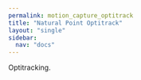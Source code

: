 ```yaml
---
permalink: motion_capture_optitrack
title: "Natural Point Optitrack"
layout: "single"
sidebar:
  nav: "docs"
---
```


Optitracking. 
